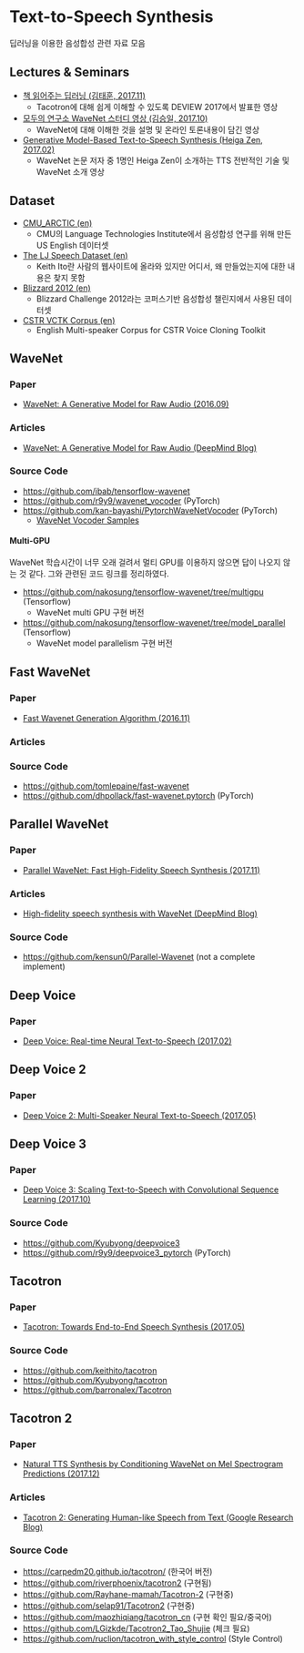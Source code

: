 # Text-to-Speech Synthesis
딥러닝을 이용한 음성합성 관련 자료 모음

## Lectures & Seminars
* [책 읽어주는 딥러닝 (김태훈, 2017.11)](http://tv.naver.com/v/2292650)
  * Tacotron에 대해 쉽게 이해할 수 있도록 DEVIEW 2017에서 발표한 영상
* [모두의 연구소 WaveNet 스터디 영상 (김승일, 2017.10)](https://youtu.be/GyQnex_DK2k)
  * WaveNet에 대해 이해한 것을 설명 및 온라인 토론내용이 담긴 영상
* [Generative Model-Based Text-to-Speech Synthesis (Heiga Zen, 2017.02)](https://youtu.be/nsrSrYtKkT8)
  * WaveNet 논문 저자 중 1명인 Heiga Zen이 소개하는 TTS 전반적인 기술 및 WaveNet 소개 영상
  
## Dataset
* [CMU_ARCTIC (en)](http://festvox.org/cmu_arctic/)
  * CMU의 Language Technologies Institute에서 음성합성 연구를 위해 만든 US English 데이터셋
* [The LJ Speech Dataset (en)](https://keithito.com/LJ-Speech-Dataset/)
  * Keith Ito란 사람의 웹사이트에 올라와 있지만 어디서, 왜 만들었는지에 대한 내용은 찾지 못함
* [Blizzard 2012 (en)](http://www.cstr.ed.ac.uk/projects/blizzard/2012/phase_one/)
  * Blizzard Challenge 2012라는 코퍼스기반 음성합성 챌린지에서 사용된 데이터셋
* [CSTR VCTK Corpus (en)](http://homepages.inf.ed.ac.uk/jyamagis/page3/page58/page58.html)
  * English Multi-speaker Corpus for CSTR Voice Cloning Toolkit 
  
## WaveNet
### Paper
* [WaveNet: A Generative Model for Raw Audio (2016.09)](https://arxiv.org/abs/1609.03499)

### Articles
* [WaveNet: A Generative Model for Raw Audio (DeepMind Blog)](https://deepmind.com/blog/wavenet-generative-model-raw-audio/)

### Source Code
* https://github.com/ibab/tensorflow-wavenet
* https://github.com/r9y9/wavenet_vocoder (PyTorch)
* https://github.com/kan-bayashi/PytorchWaveNetVocoder (PyTorch)
  * [WaveNet Vocoder Samples](https://kan-bayashi.github.io/WaveNetVocoderSamples/)

#### Multi-GPU
WaveNet 학습시간이 너무 오래 걸려서 멀티 GPU를 이용하지 않으면 답이 나오지 않는 것 같다. 그와 관련된 코드 링크를 정리하였다.
* https://github.com/nakosung/tensorflow-wavenet/tree/multigpu (Tensorflow)
  * WaveNet multi GPU 구현 버전
* https://github.com/nakosung/tensorflow-wavenet/tree/model_parallel (Tensorflow)
  * WaveNet model parallelism 구현 버전

## Fast WaveNet
### Paper
* [Fast Wavenet Generation Algorithm (2016.11)](https://arxiv.org/abs/1611.09482)

### Articles

### Source Code
* https://github.com/tomlepaine/fast-wavenet
* https://github.com/dhpollack/fast-wavenet.pytorch (PyTorch)

## Parallel WaveNet
### Paper
* [Parallel WaveNet: Fast High-Fidelity Speech Synthesis (2017.11)](https://arxiv.org/abs/1711.10433)

### Articles
* [High-fidelity speech synthesis with WaveNet (DeepMind Blog)](https://deepmind.com/blog/high-fidelity-speech-synthesis-wavenet/) 
### Source Code
* https://github.com/kensun0/Parallel-Wavenet (not a complete implement)


## Deep Voice
### Paper
* [Deep Voice: Real-time Neural Text-to-Speech (2017.02)](https://arxiv.org/abs/1702.07825)

## Deep Voice 2
### Paper
* [Deep Voice 2: Multi-Speaker Neural Text-to-Speech (2017.05)](https://arxiv.org/abs/1705.08947)

## Deep Voice 3
### Paper
* [Deep Voice 3: Scaling Text-to-Speech with Convolutional Sequence Learning (2017.10)](https://arxiv.org/abs/1710.07654)

### Source Code
* https://github.com/Kyubyong/deepvoice3
* https://github.com/r9y9/deepvoice3_pytorch (PyTorch)

## Tacotron
### Paper
* [Tacotron: Towards End-to-End Speech Synthesis (2017.05)](https://arxiv.org/abs/1703.10135)

### Source Code
* https://github.com/keithito/tacotron
* https://github.com/Kyubyong/tacotron
* https://github.com/barronalex/Tacotron

## Tacotron 2
### Paper
* [Natural TTS Synthesis by Conditioning WaveNet on Mel Spectrogram Predictions (2017.12)](https://arxiv.org/abs/1712.05884)

### Articles
* [Tacotron 2: Generating Human-like Speech from Text (Google Research Blog)](https://research.googleblog.com/2017/12/tacotron-2-generating-human-like-speech.html)
### Source Code
* https://carpedm20.github.io/tacotron/ (한국어 버전)
* https://github.com/riverphoenix/tacotron2 (구현됨)
* https://github.com/Rayhane-mamah/Tacotron-2 (구현중)
* https://github.com/selap91/Tacotron2 (구현중)
* https://github.com/maozhiqiang/tacotron_cn (구현 확인 필요/중국어)
* https://github.com/LGizkde/Tacotron2_Tao_Shujie (체크 필요)
* https://github.com/ruclion/tacotron_with_style_control (Style Control)

